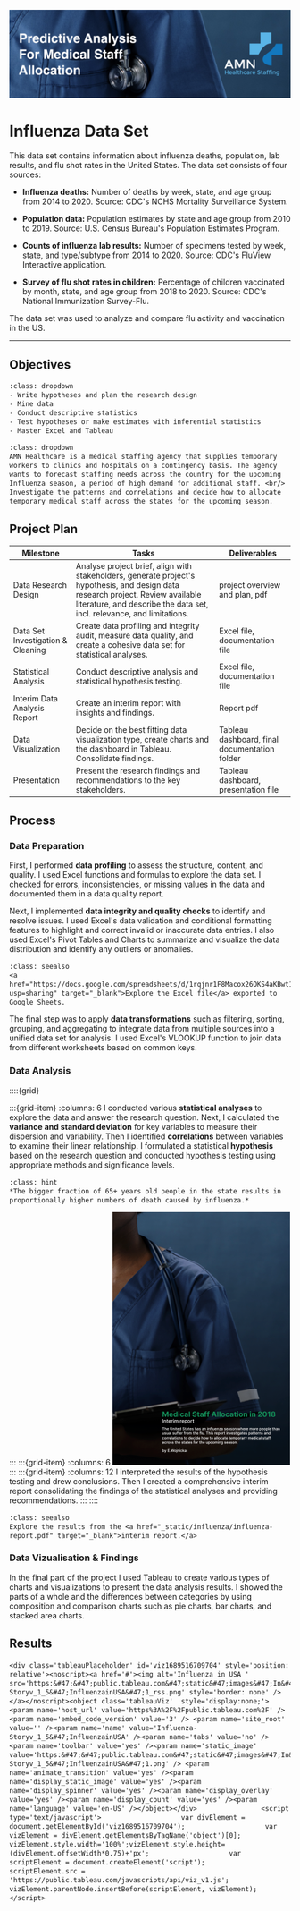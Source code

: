
![influenza-banner-web](_static/assets/influenza-banner-web.png "influenza-banner-web")

# Influenza Data Set
This data set contains information about influenza deaths, population, lab results, and flu shot rates in the United States. The data set consists of four sources:
- **Influenza deaths:** Number of deaths by week, state, and age group from 2014 to 2020. Source: CDC's NCHS Mortality Surveillance System.

- **Population data:** Population estimates by state and age group from 2010 to 2019. Source: U.S. Census Bureau's Population Estimates Program.

-  **Counts of influenza lab results:** Number of specimens tested by week, state, and type/subtype from 2014 to 2020. Source: CDC's FluView Interactive application.

-  **Survey of flu shot rates in children:** Percentage of children vaccinated by month, state, and age group from 2018 to 2020. Source: CDC's National Immunization Survey-Flu.

The data set was used to analyze and compare flu activity and vaccination in the US.

---
## Objectives
```{admonition} Learning objectives
:class: dropdown
- Write hypotheses and plan the research design
- Mine data
- Conduct descriptive statistics
- Test hypotheses or make estimates with inferential statistics
- Master Excel and Tableau
```
```{admonition} Project objectives
:class: dropdown
AMN Healthcare is a medical staffing agency that supplies temporary workers to clinics and hospitals on a contingency basis. The agency wants to forecast staffing needs across the country for the upcoming Influenza season, a period of high demand for additional staff. <br/>
Investigate the patterns and correlations and decide how to allocate temporary medical staff across the states for the upcoming season.
```

## Project Plan
| Milestone                         | Tasks                                                                                                                                                                                                      | Deliverables                                  |
|-----------------------------------|------------------------------------------------------------------------------------------------------------------------------------------------------------------------------------------------------------|-----------------------------------------------|
| Data Research Design              | Analyse project brief, align with stakeholders, generate project's hypothesis, and design data research project. Review available literature, and describe the data set, incl. relevance, and limitations. | project overview and plan, pdf                |
| Data Set Investigation & Cleaning | Create data profiling and integrity audit, measure data quality, and create a cohesive data set for statistical analyses.                                                                                  | Excel file, documentation file                |
| Statistical Analysis              | Conduct descriptive analysis and statistical hypothesis testing.                                                                                                                                           | Excel file, documentation file                |
| Interim Data Analysis Report      | Create an interim report with insights and findings.                                                                                                                                                       | Report pdf                                    |
| Data Visualization                | Decide on the best fitting data visualization type, create charts and the dashboard in Tableau. Consolidate findings.                                                                                      | Tableau dashboard, final documentation folder |
| Presentation                      | Present the research findings and recommendations to the key stakeholders.                                                                                                                                 | Tableau dashboard, presentation file          |

## Process
### Data Preparation
First, I performed **data profiling** to assess the structure, content, and quality. I used Excel functions and formulas to explore the data set. I checked for errors, inconsistencies, or missing values in the data and documented them in a data quality report.

Next, I implemented **data integrity and quality checks** to identify and resolve issues. I used Excel's data validation and conditional formatting features to highlight and correct invalid or inaccurate data entries. I also used Excel's Pivot Tables and Charts to summarize and visualize the data distribution and identify any outliers or anomalies.

```{admonition} Results in Excel file
:class: seealso
<a href="https://docs.google.com/spreadsheets/d/1rqjnr1F8Macox26OKS4aKBwt1jY3oT4S2KYvfqFMfw4/edit?usp=sharing" target="_blank">Explore the Excel file</a> exported to Google Sheets.
```

The final step was to apply **data transformations** such as filtering, sorting, grouping, and aggregating to integrate data from multiple sources into a unified data set for analysis. I used Excel's VLOOKUP function to join data from different worksheets based on common keys. 


### Data Analysis 


::::{grid}

:::{grid-item}
:columns: 6
I conducted various **statistical analyses** to explore the data and answer the research question. Next, I calculated the **variance and standard deviation** for key variables to measure their dispersion and variability. Then I identified **correlations** between variables to examine their linear relationship. I formulated a statistical **hypothesis** based on the research question and conducted hypothesis testing using appropriate methods and significance levels. 
```{admonition} Hypothesis
:class: hint
*The bigger fraction of 65+ years old people in the state results in proportionally higher numbers of death caused by influenza.*
```
:::
:::{grid-item}
:columns: 6
![influenza-hypothesis](_static/assets/influenza-report.png "influenza-report")
:::
:::{grid-item}
:columns: 12
I interpreted the results of the hypothesis testing and drew conclusions. Then I created a comprehensive interim report consolidating the findings of the statistical analyses and providing recommendations. 
:::
::::

```{admonition} Interim Report
:class: seealso
Explore the results from the <a href="_static/influenza/influenza-report.pdf" target="_blank">interim report.</a>
```

### Data Vizualisation & Findings
In the final part of the project I used Tableau to create various types of charts and visualizations to present the data analysis results. I showed the parts of a whole and the differences between categories by using composition and comparison charts such as pie charts, bar charts, and stacked area charts. 

## Results
````{div} full-width
<div class='tableauPlaceholder' id='viz1689516709704' style='position: relative'><noscript><a href='#'><img alt='Influenza in USA ' src='https:&#47;&#47;public.tableau.com&#47;static&#47;images&#47;In&#47;Influenza-Storyv_1_5&#47;InfluenzainUSA&#47;1_rss.png' style='border: none' /></a></noscript><object class='tableauViz'  style='display:none;'><param name='host_url' value='https%3A%2F%2Fpublic.tableau.com%2F' /> <param name='embed_code_version' value='3' /> <param name='site_root' value='' /><param name='name' value='Influenza-Storyv_1_5&#47;InfluenzainUSA' /><param name='tabs' value='no' /><param name='toolbar' value='yes' /><param name='static_image' value='https:&#47;&#47;public.tableau.com&#47;static&#47;images&#47;In&#47;Influenza-Storyv_1_5&#47;InfluenzainUSA&#47;1.png' /> <param name='animate_transition' value='yes' /><param name='display_static_image' value='yes' /><param name='display_spinner' value='yes' /><param name='display_overlay' value='yes' /><param name='display_count' value='yes' /><param name='language' value='en-US' /></object></div>                <script type='text/javascript'>                    var divElement = document.getElementById('viz1689516709704');                    var vizElement = divElement.getElementsByTagName('object')[0];                    vizElement.style.width='100%';vizElement.style.height=(divElement.offsetWidth*0.75)+'px';                    var scriptElement = document.createElement('script');                    scriptElement.src = 'https://public.tableau.com/javascripts/api/viz_v1.js';                    vizElement.parentNode.insertBefore(scriptElement, vizElement);                </script>
````

<!---
## Challenges
- Tableau settings for responsiveness
- Excel VLOOKUP
- Problem with data sets
- Data sets research and new data integration
--->